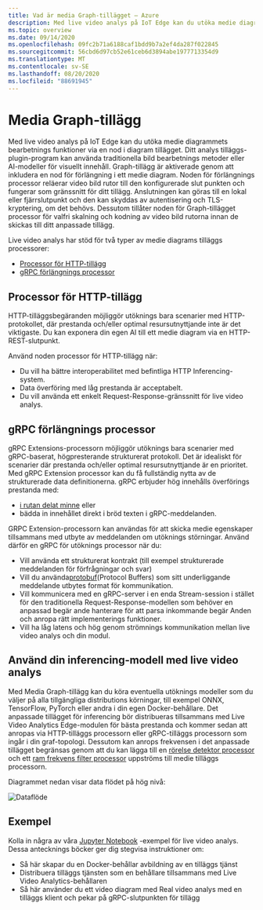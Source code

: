 ```yaml
---
title: Vad är media Graph-tillägget – Azure
description: Med live video analys på IoT Edge kan du utöka medie diagrammets bearbetnings funktioner via en nod i diagram tillägget.
ms.topic: overview
ms.date: 09/14/2020
ms.openlocfilehash: 09fc2b71a6188caf1bdd9b7a2ef4da287f022845
ms.sourcegitcommit: 56cbd6d97cb52e61ceb6d3894abe1977713354d9
ms.translationtype: MT
ms.contentlocale: sv-SE
ms.lasthandoff: 08/20/2020
ms.locfileid: "88691945"
---
```

# <a name="media-graph-extension"></a>Media Graph-tillägg

Med live video analys på IoT Edge kan du utöka medie diagrammets bearbetnings funktioner via en nod i diagram tillägget. Ditt analys tilläggs-plugin-program kan använda traditionella bild bearbetnings metoder eller AI-modeller för visuellt innehåll. Graph-tillägg är aktiverade genom att inkludera en nod för förlängning i ett medie diagram. Noden för förlängnings processor reläerar video bild rutor till den konfigurerade slut punkten och fungerar som gränssnitt för ditt tillägg. Anslutningen kan göras till en lokal eller fjärrslutpunkt och den kan skyddas av autentisering och TLS-kryptering, om det behövs. Dessutom tillåter noden för Graph-tillägget processor för valfri skalning och kodning av video bild rutorna innan de skickas till ditt anpassade tillägg.

Live video analys har stöd för två typer av medie diagrams tilläggs processorer:

* [Processor för HTTP-tillägg](media-graph-concept.md#http-extension-processor)
* [gRPC förlängnings processor](media-graph-concept.md#grpc-extension-processor)

## <a name="http-extension-processor"></a>Processor för HTTP-tillägg

HTTP-tilläggsbegäranden möjliggör utöknings bara scenarier med HTTP-protokollet, där prestanda och/eller optimal resursutnyttjande inte är det viktigaste. Du kan exponera din egen AI till ett medie diagram via en HTTP-REST-slutpunkt. 

Använd noden processor för HTTP-tillägg när:

* Du vill ha bättre interoperabilitet med befintliga HTTP Inferencing-system.
* Data överföring med låg prestanda är acceptabelt.
* Du vill använda ett enkelt Request-Response-gränssnitt för live video analys.

## <a name="grpc-extension-processor"></a>gRPC förlängnings processor

gRPC Extensions-processorn möjliggör utöknings bara scenarier med gRPC-baserat, högpresterande strukturerat protokoll. Det är idealiskt för scenarier där prestanda och/eller optimal resursutnyttjande är en prioritet. Med gRPC Extension processor kan du få fullständig nytta av de strukturerade data definitionerna. gRPC erbjuder hög innehålls överförings prestanda med:

* [i rutan delat minne](https://en.wikipedia.org/wiki/Shared_memory) eller 
* bädda in innehållet direkt i bröd texten i gRPC-meddelanden. 

GRPC Extension-processorn kan användas för att skicka medie egenskaper tillsammans med utbyte av meddelanden om utöknings störningar.
Använd därför en gRPC för utöknings processor när du:

* Vill använda ett strukturerat kontrakt (till exempel strukturerade meddelanden för förfrågningar och svar)
* Vill du använda[protobuf](https://developers.google.com/protocol-buffers)(Protocol Buffers) som sitt underliggande meddelande utbytes format för kommunikation.
* Vill kommunicera med en gRPC-server i en enda Stream-session i stället för den traditionella Request-Response-modellen som behöver en anpassad begär ande hanterare för att parsa inkommande begär Anden och anropa rätt implementerings funktioner. 
* Vill ha låg latens och hög genom strömnings kommunikation mellan live video analys och din modul.

## <a name="use-your-inferencing-model-with-live-video-analytics"></a>Använd din inferencing-modell med live video analys

Med Media Graph-tillägg kan du köra eventuella utöknings modeller som du väljer på alla tillgängliga distributions körningar, till exempel ONNX, TensorFlow, PyTorch eller andra i din egen Docker-behållare. Det anpassade tillägget för inferencing bör distribueras tillsammans med Live Video Analytics Edge-modulen för bästa prestanda och kommer sedan att anropas via HTTP-tilläggs processorn eller gRPC-tilläggs processorn som ingår i din graf-topologi. Dessutom kan anrops frekvensen i det anpassade tillägget begränsas genom att du kan lägga till en [rörelse detektor processor](media-graph-concept.md#motion-detection-processor) och ett [ram frekvens filter processor](media-graph-concept.md#frame-rate-filter-processor) uppströms till medie tilläggs processorn.

Diagrammet nedan visar data flödet på hög nivå:
 
![Dataflöde](./media/media-graph-extension/data-flow.png)

## <a name="samples"></a>Exempel

Kolla in några av våra [Jupyter Notebook](https://jupyter.org/) -exempel för live video analys. Dessa antecknings böcker ger dig stegvisa instruktioner om:

* Så här skapar du en Docker-behållar avbildning av en tilläggs tjänst
* Distribuera tilläggs tjänsten som en behållare tillsammans med Live Video Analytics-behållaren
* Så här använder du ett video diagram med Real video analys med en tilläggs klient och pekar på gRPC-slutpunkten för tillägg
